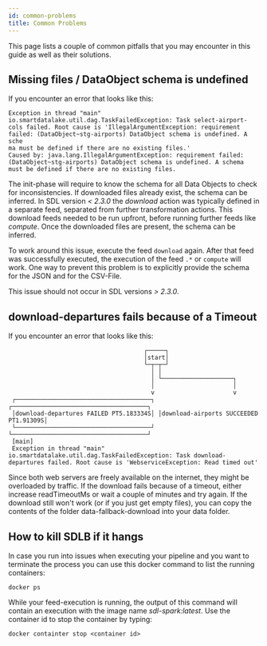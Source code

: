 ```yaml
---
id: common-problems
title: Common Problems
---
```

This page lists a couple of common pitfalls that you may encounter in this guide as well as their solutions.

## Missing files / DataObject schema is undefined
If you encounter an error that looks like this:

    Exception in thread "main" io.smartdatalake.util.dag.TaskFailedException: Task select-airport-cols failed. Root cause is 'IllegalArgumentException: requirement failed: (DataObject~stg-airports) DataObject schema is undefined. A sche
    ma must be defined if there are no existing files.'
    Caused by: java.lang.IllegalArgumentException: requirement failed: (DataObject~stg-airports) DataObject schema is undefined. A schema must be defined if there are no existing files.

The init-phase will require to know the schema for all Data Objects to check for inconsistencies. If downloaded files already exist, the schema can be inferred. 
In SDL version *< 2.3.0* the *download* action was typically defined in a separate feed, separated from further transformation actions. This download feeds needed to be run upfront, before running further feeds like *compute*. Once the downloaded files are present, the schema can be inferred. 

To work around this issue, execute the feed `download` again. After that feed was successfully executed, the execution of
the feed `.*` or `compute` will work.
One way to prevent this problem is to explicitly provide the schema for the JSON and for the CSV-File.

This issue should not occur in SDL versions *> 2.3.0*.

## download-departures fails because of a Timeout
If you encounter an error that looks like this:

                                          ┌─────┐
                                          │start│
                                          └─┬─┬─┘
                                            │ │
                                            │ └────────────────────┐
                                            │                      │
                                            v                      v
     ┌──────────────────────────────────────┐ ┌──────────────────────────────────────┐
     │download-departures FAILED PT5.183334S│ │download-airports SUCCEEDED PT1.91309S│
     └──────────────────────────────────────┘ └──────────────────────────────────────┘
     [main]
     Exception in thread "main" io.smartdatalake.util.dag.TaskFailedException: Task download-departures failed. Root cause is 'WebserviceException: Read timed out'

Since both web servers are freely available on the internet, they might be overloaded by traffic. If the download fails because of a timeout, either increase readTimeoutMs or wait a couple of minutes and try again. If the download still won't work (or if you just get empty files), you can copy the contents of the folder data-fallback-download into your data folder.

## How to kill SDLB if it hangs

In case you run into issues when executing your pipeline and you want to terminate the process
you can use this docker command to list the running containers:

    docker ps

While your feed-execution is running, the output of this command will contain
an execution with the image name *sdl-spark:latest*.
Use the container id to stop the container by typing:

    docker containter stop <container id>

